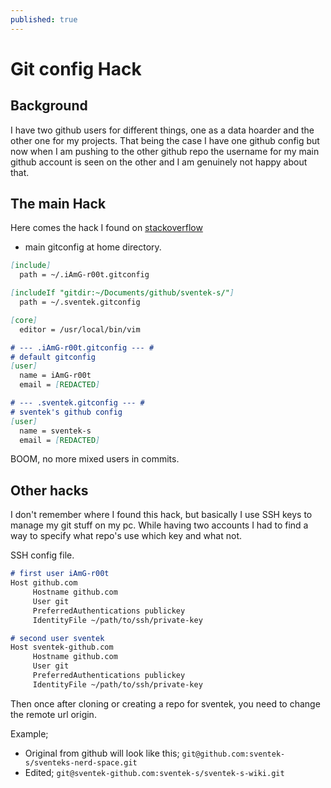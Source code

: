 ```yaml
---
published: true
---
```


# Git config Hack

## Background

I have two github users for different things, one as a data hoarder and the other one for my projects. That being the case I have one github config but now when I am pushing to the other github repo the username for my main github account is seen on the other and I am genuinely not happy about that.

## The main Hack

Here comes the hack I found on [stackoverflow](https://stackoverflow.com/a/44036640)

- main gitconfig at home directory.

```md
[include]
  path = ~/.iAmG-r00t.gitconfig

[includeIf "gitdir:~/Documents/github/sventek-s/"]
  path = ~/.sventek.gitconfig

[core]
  editor = /usr/local/bin/vim

# --- .iAmG-r00t.gitconfig --- #
# default gitconfig
[user]
  name = iAmG-r00t
  email = [REDACTED]

# --- .sventek.gitconfig --- #
# sventek's github config
[user]
  name = sventek-s
  email = [REDACTED]
```

BOOM, no more mixed users in commits.

## Other hacks

I don't remember where I found this hack, but basically I use SSH keys to manage my git stuff on my pc. While having two accounts I had to find a way to specify what repo's use which key and what not.

SSH config file.

```md
# first user iAmG-r00t
Host github.com
     Hostname github.com
     User git
     PreferredAuthentications publickey
     IdentityFile ~/path/to/ssh/private-key

# second user sventek
Host sventek-github.com
     Hostname github.com
     User git
     PreferredAuthentications publickey
     IdentityFile ~/path/to/ssh/private-key
```

Then once after cloning or creating a repo for sventek, you need to change the remote url origin.

Example;

- Original from github will look like this; `git@github.com:sventek-s/sventeks-nerd-space.git`
- Edited; `git@sventek-github.com:sventek-s/sventek-s-wiki.git`
